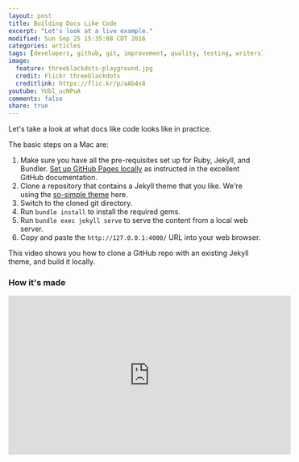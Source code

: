 ```yaml
---
layout: post
title: Building Docs Like Code
excerpt: "Let's look at a live example."
modified: Sun Sep 25 15:35:08 CDT 2016
categories: articles
tags: [developers, github, git, improvement, quality, testing, writers]
image:
  feature: threeblackdots-playground.jpg
  credit: Flickr threeblackdots
  creditlink: https://flic.kr/p/aAb4s8
youtube: YUbl_ucNPuA
comments: false
share: true
---
```


Let's take a look at what docs like code looks like in practice.

The basic steps on a Mac are:

1. Make sure you have all the pre-requisites set up for Ruby, Jekyll, and Bundler. [Set up GitHub Pages locally](https://help.github.com/articles/setting-up-your-github-pages-site-locally-with-jekyll/) as instructed in the excellent GitHub documentation.
1. Clone a repository that contains a Jekyll theme that you like. We're using the [so-simple theme](https://mmistakes.github.io/so-simple-theme/) here.
1. Switch to the cloned git directory.
1. Run `bundle install` to install the required gems.
1. Run `bundle exec jekyll serve` to serve the content from a local web server.
1. Copy and paste the `http://127.0.0.1:4000/` URL into your web browser.

This video shows you how to clone a GitHub repo with an existing Jekyll theme, and build it locally.

### How it's made

<iframe width="560" height="315" src="https://www.youtube.com/embed/{{ include.id }}" frameborder="0" allowfullscreen></iframe>

